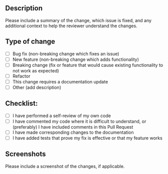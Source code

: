 ## Description

Please include a summary of the change, which issue is fixed, and any additional context to help the reviewer understand the changes.

## Type of change

- [ ] Bug fix (non-breaking change which fixes an issue)
- [ ] New feature (non-breaking change which adds functionality)
- [ ] Breaking change (fix or feature that would cause existing functionality to not work as expected)
- [ ] Refactor
- [ ] This change requires a documentation update
- [ ] Other (add description)

## Checklist:

- [ ] I have performed a self-review of my own code
- [ ] I have commented my code where it is difficult to understand, or (preferably) I have included comments in this Pull Request
- [ ] I have made corresponding changes to the documentation
- [ ] I have added tests that prove my fix is effective or that my feature works

## Screenshots

Please include a screenshot of the changes, if applicable.
